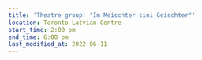 ```yaml
---
title: 'Theatre group: "Im Meischter sini Geischter"'
location: Toronto Latvian Centre
start_time: 2:00 pm
end_time: 6:00 pm
last_modified_at: 2022-06-11
---
```

